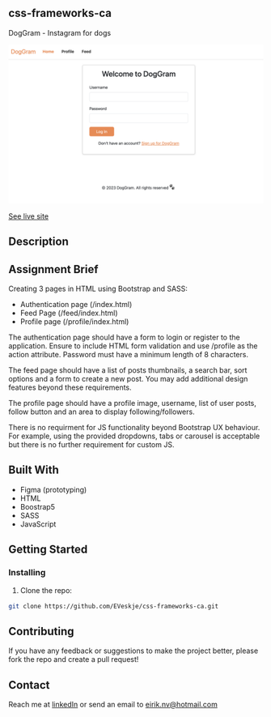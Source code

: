 ## css-frameworks-ca

DogGram - Instagram for dogs

![image](/images/Github-DogGram.png)

[See live site](https://doggramjs2.netlify.app/)

## Description

## Assignment Brief

Creating 3 pages in HTML using Bootstrap and SASS:

- Authentication page (/index.html)
- Feed Page (/feed/index.html)
- Profile page (/profile/index.html)

The authentication page should have a form to login or register to the application. Ensure to include HTML form validation and use /profile as the action attribute. Password must have a minimum length of 8 characters.

The feed page should have a list of posts thumbnails, a search bar, sort options and a form to create a new post. You may add additional design features beyond these requirements.

The profile page should have a profile image, username, list of user posts, follow button and an area to display following/followers.

There is no requirment for JS functionality beyond Bootstrap UX behaviour. For example, using the provided dropdowns, tabs or carousel is acceptable but there is no further requirement for custom JS.


## Built With

- Figma (prototyping)
- HTML
- Boostrap5
- SASS
- JavaScript

## Getting Started

### Installing

1. Clone the repo:

```bash
git clone https://github.com/EVeskje/css-frameworks-ca.git
```

## Contributing

If you have any feedback or suggestions to make the project better, please fork the repo and create a pull request!

## Contact

Reach me at [linkedIn](https://www.linkedin.com/in/env-link/) or send an email to eirik.nv@hotmail.com

